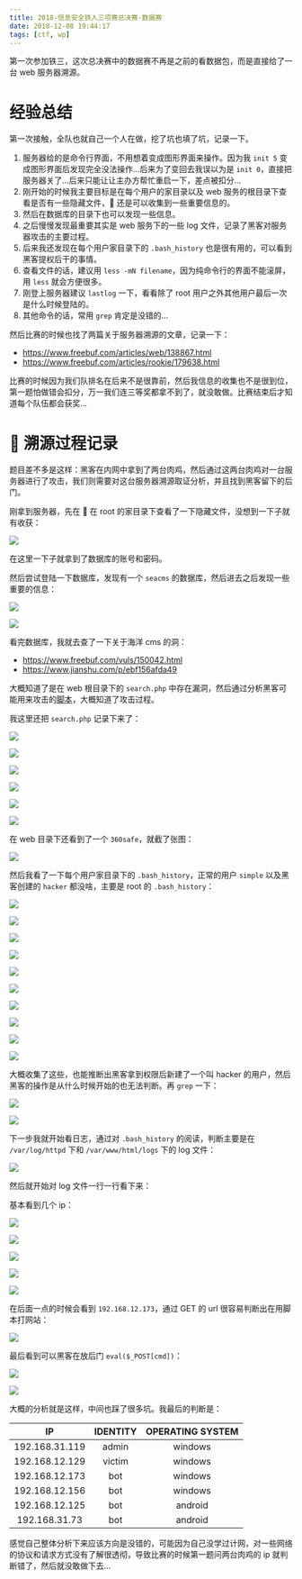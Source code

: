 ```yaml
---
title: 2018-信息安全铁人三项赛总决赛-数据赛
date: 2018-12-08 19:44:17
tags: [ctf, wp]
---
```


第一次参加铁三，这次总决赛中的数据赛不再是之前的看数据包，而是直接给了一台 web 服务器溯源。

<!-- more -->

# 经验总结

第一次接触，全队也就自己一个人在做，挖了坑也填了坑，记录一下。

1. 服务器给的是命令行界面，不用想着变成图形界面来操作。因为我 `init 5` 变成图形界面后发现完全没法操作...后来为了变回去我误以为是 `init 0`，直接把服务器关了...后来只能让让主办方帮忙重启一下，差点被扣分...
2. 刚开始的时候我主要目标是在每个用户的家目录以及 web 服务的根目录下查看是否有一些隐藏文件， 还是可以收集到一些重要信息的。
3. 然后在数据库的目录下也可以发现一些信息。
4. 之后慢慢发现最重要其实是 web 服务下的一些 log 文件，记录了黑客对服务器攻击的主要过程。
5. 后来我还发现在每个用户家目录下的 `.bash_history` 也是很有用的，可以看到黑客提权后干的事情。
6. 查看文件的话，建议用 `less -mN filename`，因为纯命令行的界面不能滚屏，用 `less` 就会方便很多。
7. 刚登上服务器建议 `lastlog` 一下，看看除了 root 用户之外其他用户最后一次是什么时候登陆的。
8. 其他命令的话，常用 `grep` 肯定是没错的...

然后比赛的时候也找了两篇关于服务器溯源的文章，记录一下：

- https://www.freebuf.com/articles/web/138867.html
- https://www.freebuf.com/articles/rookie/179638.html

比赛的时候因为我们队排名在后来不是很靠前，然后我信息的收集也不是很到位，第一题怕做错会扣分，万一我们连三等奖都拿不到了，就没敢做。比赛结束后才知道每个队伍都会获奖...

#  溯源过程记录

题目差不多是这样：黑客在内网中拿到了两台肉鸡，然后通过这两台肉鸡对一台服务器进行了攻击，我们则需要对这台服务器溯源取证分析，并且找到黑客留下的后门。

刚拿到服务器，先在  在 root 的家目录下查看了一下隐藏文件，没想到一下子就有收获：

![](/pics/2018-信息安全铁人三项赛总决赛-数据赛/1.png)

在这里一下子就拿到了数据库的账号和密码。

然后尝试登陆一下数据库，发现有一个 `seacms` 的数据库，然后进去之后发现一些重要的信息：

![](/pics/2018-信息安全铁人三项赛总决赛-数据赛/2.png)

![](/pics/2018-信息安全铁人三项赛总决赛-数据赛/3.png)

看完数据库，我就去查了一下关于海洋 cms 的洞：

- https://www.freebuf.com/vuls/150042.html
- https://www.jianshu.com/p/ebf156afda49

大概知道了是在 web 根目录下的 `search.php` 中存在漏洞，然后通过分析黑客可能用来攻击的[脚本](https://github.com/SparkHex/seacms-getshell-poc)，大概知道了攻击过程。

我这里还把 `search.php` 记录下来了：

![](/pics/2018-信息安全铁人三项赛总决赛-数据赛/4.png)

![](/pics/2018-信息安全铁人三项赛总决赛-数据赛/5.png)

![](/pics/2018-信息安全铁人三项赛总决赛-数据赛/6.png)

![](/pics/2018-信息安全铁人三项赛总决赛-数据赛/7.png)

![](/pics/2018-信息安全铁人三项赛总决赛-数据赛/8.png)

![](/pics/2018-信息安全铁人三项赛总决赛-数据赛/9.png)

在 web 目录下还看到了一个 `360safe`，就截了张图：

![](/pics/2018-信息安全铁人三项赛总决赛-数据赛/10.png)

然后我看了一下每个用户家目录下的 `.bash_history`，正常的用户 `simple` 以及黑客创建的 `hacker` 都没啥，主要是 root 的 `.bash_history`：

![](/pics/2018-信息安全铁人三项赛总决赛-数据赛/11.png)

![](/pics/2018-信息安全铁人三项赛总决赛-数据赛/12.png)

![](/pics/2018-信息安全铁人三项赛总决赛-数据赛/13.png)

![](/pics/2018-信息安全铁人三项赛总决赛-数据赛/14.png)

![](/pics/2018-信息安全铁人三项赛总决赛-数据赛/15.png)

![](/pics/2018-信息安全铁人三项赛总决赛-数据赛/16.png)

![](/pics/2018-信息安全铁人三项赛总决赛-数据赛/17.png)

![](/pics/2018-信息安全铁人三项赛总决赛-数据赛/18.png)

![](/pics/2018-信息安全铁人三项赛总决赛-数据赛/19.png)

![](/pics/2018-信息安全铁人三项赛总决赛-数据赛/20.png)

大概收集了这些，也能推断出黑客拿到权限后新建了一个叫 hacker 的用户，然后黑客的操作是从什么时候开始的也无法判断。再 `grep` 一下：

![](/pics/2018-信息安全铁人三项赛总决赛-数据赛/21.png)

![](/pics/2018-信息安全铁人三项赛总决赛-数据赛/22.png)

下一步我就开始看日志，通过对 `.bash_history` 的阅读，判断主要是在 `/var/log/httpd` 下和 `/var/www/html/logs` 下的 log 文件：

![](/pics/2018-信息安全铁人三项赛总决赛-数据赛/23.png)

然后就开始对 log 文件一行一行看下来：

基本看到几个 ip：

![](/pics/2018-信息安全铁人三项赛总决赛-数据赛/24.png)

![](/pics/2018-信息安全铁人三项赛总决赛-数据赛/25.png)

![](/pics/2018-信息安全铁人三项赛总决赛-数据赛/26.png)

![](/pics/2018-信息安全铁人三项赛总决赛-数据赛/27.png)

![](/pics/2018-信息安全铁人三项赛总决赛-数据赛/28.png)

在后面一点的时候会看到 `192.168.12.173`，通过 GET 的 url 很容易判断出在用脚本打网站：

![](/pics/2018-信息安全铁人三项赛总决赛-数据赛/29.png)

最后看到可以黑客在放后门 `eval($_POST[cmd])`：

![](/pics/2018-信息安全铁人三项赛总决赛-数据赛/30.png)

![](/pics/2018-信息安全铁人三项赛总决赛-数据赛/31.png)

大概的分析就是这样，中间也踩了很多坑。我最后的判断是：

|       IP       | IDENTITY | OPERATING SYSTEM |
| :------------: | :------: | :--------------: |
| 192.168.31.119 |  admin   |     windows      |
| 192.168.12.129 |  victim  |     windows      |
| 192.168.12.173 |   bot    |     windows      |
| 192.168.12.156 |   bot    |     windows      |
| 192.168.12.125 |   bot    |     android      |
| 192.168.31.73  |   bot    |     android      |

感觉自己整体分析下来应该方向是没错的，可能因为自己没学过计网，对一些网络的协议和请求方式没有了解很透彻，导致比赛的时候第一题问两台肉鸡的 ip 就判断错了，然后就没敢做下去...

